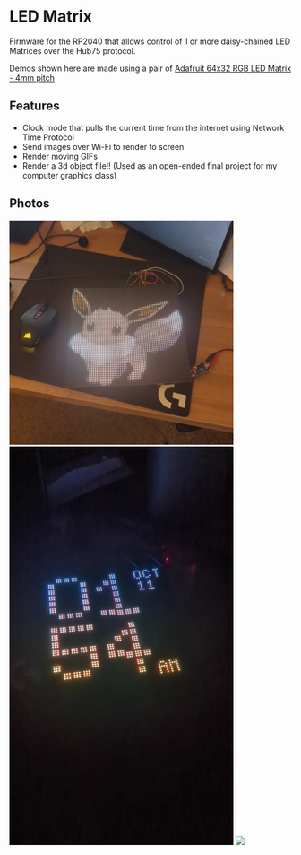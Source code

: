 # LED Matrix
Firmware for the RP2040 that allows control of 1 or more daisy-chained LED Matrices over the Hub75 protocol.

Demos shown here are made using a pair of [Adafruit 64x32 RGB LED Matrix - 4mm pitch](https://www.adafruit.com/product/2278)

## Features
- Clock mode that pulls the current time from the internet using Network Time Protocol
- Send images over Wi-Fi to render to screen
- Render moving GIFs
- Render a 3d object file!! (Used as an open-ended final project for my computer graphics class)

## Photos
<img src="img/eevee.webp" width="400px">
<img src="img/clock.webp" width="400px">
<img src="img/PXL_20241012_060925800.gif" width="400px">
